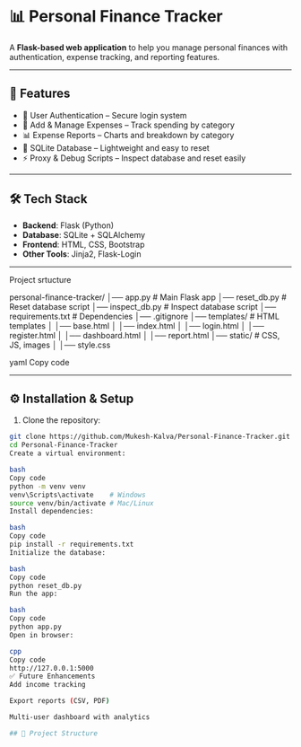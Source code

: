 # 📊 Personal Finance Tracker  

A **Flask-based web application** to help you manage personal finances with authentication, expense tracking, and reporting features.  

---

## 🚀 Features
- 🔑 User Authentication – Secure login system  
- 📝 Add & Manage Expenses – Track spending by category  
- 📊 Expense Reports – Charts and breakdown by category  
- 📂 SQLite Database – Lightweight and easy to reset  
- ⚡ Proxy & Debug Scripts – Inspect database and reset easily  

---

## 🛠️ Tech Stack
- **Backend**: Flask (Python)  
- **Database**: SQLite + SQLAlchemy  
- **Frontend**: HTML, CSS, Bootstrap  
- **Other Tools**: Jinja2, Flask-Login  

---
Project srtucture



personal-finance-tracker/
│── app.py # Main Flask app
│── reset_db.py # Reset database script
│── inspect_db.py # Inspect database script
│── requirements.txt # Dependencies
│── .gitignore
│── templates/ # HTML templates
│ │── base.html
│ │── index.html
│ │── login.html
│ │── register.html
│ │── dashboard.html
│ │── report.html
│── static/ # CSS, JS, images
│ │── style.css

yaml
Copy code

---

## ⚙️ Installation & Setup

1. Clone the repository:
```bash
git clone https://github.com/Mukesh-Kalva/Personal-Finance-Tracker.git
cd Personal-Finance-Tracker
Create a virtual environment:

bash
Copy code
python -m venv venv
venv\Scripts\activate    # Windows
source venv/bin/activate # Mac/Linux
Install dependencies:

bash
Copy code
pip install -r requirements.txt
Initialize the database:

bash
Copy code
python reset_db.py
Run the app:

bash
Copy code
python app.py
Open in browser:

cpp
Copy code
http://127.0.0.1:5000
✅ Future Enhancements
Add income tracking

Export reports (CSV, PDF)

Multi-user dashboard with analytics

## 📂 Project Structure

